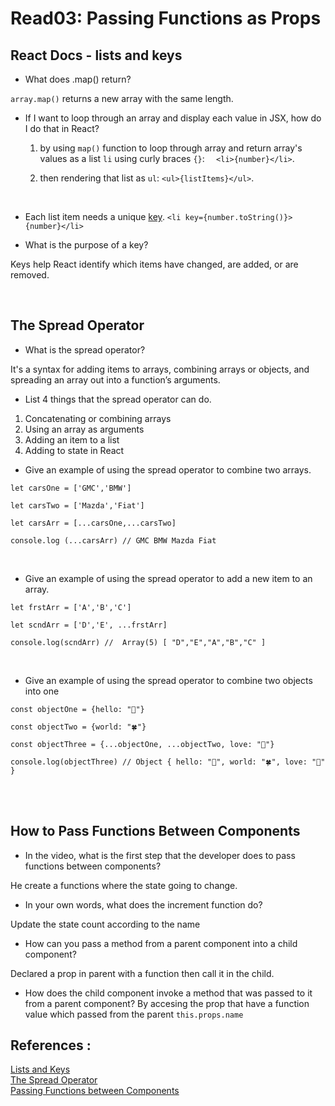 # Read03: Passing Functions as Props

## React Docs - lists and keys

- What does .map() return? 

`array.map()` returns a new array with the same length.

- If I want to loop through an array and display each value in JSX, how do I do that in React?

    1. by using `map()` function to loop through array and return array's values as a list `li` using curly braces `{}`: `  <li>{number}</li>`.

    2. then rendering that list as `ul`: `<ul>{listItems}</ul>`.
<br/>

- Each list item needs a unique <ins>key</ins>. 
`<li key={number.toString()}>{number}</li>`

- What is the purpose of a key?

Keys help React identify which items have changed, are added, or are removed.

<br/>

## The Spread Operator

- What is the spread operator?

It's a syntax for adding items to arrays, combining arrays or objects, and spreading an array out into a function’s arguments.

- List 4 things that the spread operator can do.

1. Concatenating or combining arrays
2. Using an array as arguments
3. Adding an item to a list
4. Adding to state in React

- Give an example of using the spread operator to combine two arrays.

````````````````````````````````````````````
let carsOne = ['GMC','BMW']

let carsTwo = ['Mazda','Fiat']

let carsArr = [...carsOne,...carsTwo]

console.log (...carsArr) // GMC BMW Mazda Fiat
````````````````````````````````````````````
<br/>

- Give an example of using the spread operator to add a new item to an array.
````````````````````````````````````````````
let frstArr = ['A','B','C']

let scndArr = ['D','E', ...frstArr]

console.log(scndArr) //  Array(5) [ "D","E","A","B","C" ]
````````````````````````````````````````````
<br/>

- Give an example of using the spread operator to combine two objects into one
````````````````````````````````````````````
const objectOne = {hello: "👧"}

const objectTwo = {world: "🍀"}

const objectThree = {...objectOne, ...objectTwo, love: "💓"}

console.log(objectThree) // Object { hello: "👧", world: "🍀", love: "💓" }

````````````````````````````````````````````
<br/>

<br/>

## How to Pass Functions Between Components

- In the video, what is the first step that the developer does to pass functions between components?

He create a functions where the state going to change.

- In your own words, what does the increment function do?

Update the state count according to the name

- How can you pass a method from a parent component into a child component?

Declared a prop in parent with a function then call it in the child.

- How does the child component invoke a method that was passed to it from a parent component?
By accesing the prop that have a function value which passed from the parent `this.props.name`




## References :

[Lists and Keys](https://reactjs.org/docs/lists-and-keys.html) <br/>
[The Spread Operator](https://medium.com/coding-at-dawn/how-to-use-the-spread-operator-in-javascript-b9e4a8b06fab) <br/>
[Passing Functions between Components](https://www.youtube.com/watch?v=c05OL7XbwXU)

